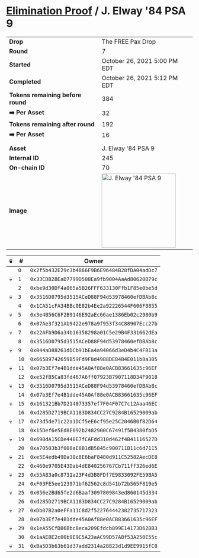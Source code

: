 # [Elimination Proof](./readme.md) / J. Elway &#039;84 PSA 9

|||
|---|---|
| **Drop** | The FREE Pax Drop |
| **Round** | 7 |
| **Started** | October 26, 2021 5:00 PM EDT |
| **Completed** | October 26, 2021 5:12 PM EDT |
| **Tokens remaining before round** | 384 |
| **➡️ Per Asset** | 32 |
| **Tokens remaining after round** | 192 |
| **➡️ Per Asset** | 16 |
| | |
| **Asset** | J. Elway &#039;84 PSA 9 |
| **Internal ID** | 245 |
| **On-chain ID** | 70 |
| **Image** | <img src="https://tcdn.blokpax.com/94aa4804-2e41-4f53-83e4-e76da2415ad9/2e55524dc2260adac0aa601fbd636c4098fbf2dc8093af38d37a94a930ff68fc.jpg" height="200" alt="J. Elway &#039;84 PSA 9" /> |


| 💀 | # | Owner |
| --- | --- | --- |
|  | `0` | `0x2f5b432E29c3b4866F9B6E96484B28fDA04adDc7` |
| 💀 | `1` | `0x33CDB2BEaD7799D508Ea9fb9004AaAd80620B79c` |
|  | `2` | `0xbe9d30Df4a065a5B26FFF633130Ffb1F85e0be5d` |
| 💀 | `3` | `0x3516D0795d3515ACeD88F94d53978460efDBAb8c` |
|  | `4` | `0x1CA51cFA34BBc0E82b4Ee2a92226544F606F8855` |
| 💀 | `5` | `0x3e4B56C6F2B9146E92aEc66ae1386Eb02c2980b9` |
|  | `6` | `0x07Ae3f321Ab9422e978a9f953f34C88907Ecc27b` |
| 💀 | `7` | `0x22AFb9D6a34b16358298a01C5e29B4F331662dEa` |
|  | `8` | `0x3516D0795d3515ACeD88F94d53978460efDBAb8c` |
| 💀 | `9` | `0x044aD88261dDCb91bEa4a94066d3eD4b4C4FB13a` |
|  | `10` | `0x665B9742659B59Fd9F8d4988DE84B4E011b8a305` |
| 💀 | `11` | `0x07b3Ef7e4B1dde45A0Af88e0ACB83661635c96EF` |
|  | `12` | `0xe52fB5Ca83fd467A6ff07923B7907118D34F9018` |
| 💀 | `13` | `0x3516D0795d3515ACeD88F94d53978460efDBAb8c` |
|  | `14` | `0x07b3Ef7e4B1dde45A0Af88e0ACB83661635c96EF` |
| 💀 | `15` | `0x161321Bb7D214073357ef7F04F07C7c12Aaa46EC` |
|  | `16` | `0xd285D2719BCA1183D834CC27C9284B16529009ab` |
| 💀 | `17` | `0x73d5de71c22a1DCf5eE6cf95e25C2046B0fB2D64` |
|  | `18` | `0x15Def6e5Ed8E092b2482900C67491f5B4380fbD5` |
| 💀 | `19` | `0x690dA15CDe440E7fCAFdd310d462f4B41116527D` |
|  | `20` | `0xa70503b3f008aE8B1dB5845c900711B11c6d7115` |
| 💀 | `21` | `0xe5E4edb49Da30c8E6baF8480d911C52582AecDE8` |
|  | `22` | `0x460e9705E43Dab4dE840256767Cb711ff326ed6E` |
| 💀 | `23` | `0x55A83a0c8731a23F4d3B8FDf7E9833092FE59BA5` |
|  | `24` | `0xF03FE5ee123971bf62562c8d541b72b565F819e5` |
| 💀 | `25` | `0x056e2Bd65fe2d6Baaf3097809843ed860145d334` |
|  | `26` | `0xd285D2719BCA1183D834CC27C9284B16529009ab` |
| 💀 | `27` | `0xDb07B2a0eFFa11C8d2f522764442382735717323` |
|  | `28` | `0x07b3Ef7e4B1dde45A0Af88e0ACB83661635c96EF` |
| 💀 | `29` | `0x1eA55CfDB6Bbc8eca209Efdcb899E14173D62BB3` |
|  | `30` | `0x1aAEBE2c00b9E9C5A23aAC99D57ABf53A250E55c` |
| 💀 | `31` | `0xBa5D3b63b61d37add2314a28823d1d9EE9915fC8` |
